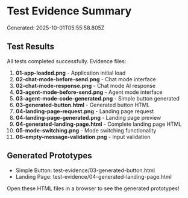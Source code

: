 
# Test Evidence Summary

Generated: 2025-10-01T05:55:58.805Z

## Test Results

All tests completed successfully. Evidence files:

1. **01-app-loaded.png** - Application initial load
2. **02-chat-mode-before-send.png** - Chat mode interface
3. **02-chat-mode-response.png** - Chat mode AI response
4. **03-agent-mode-before-send.png** - Agent mode interface
5. **03-agent-mode-code-generated.png** - Simple button generated
6. **03-generated-button.html** - Generated button HTML
7. **04-landing-page-request.png** - Landing page request
8. **04-landing-page-generated.png** - Landing page preview
9. **04-generated-landing-page.html** - Complete landing page HTML
10. **05-mode-switching.png** - Mode switching functionality
11. **06-empty-message-validation.png** - Input validation

## Generated Prototypes

- Simple Button: test-evidence/03-generated-button.html
- Landing Page: test-evidence/04-generated-landing-page.html

Open these HTML files in a browser to see the generated prototypes!
